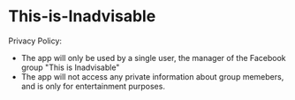 # This-is-Inadvisable
Privacy Policy:
- The app will only be used by a single user, the manager of the Facebook group "This is Inadvisable"
- The app will not access any private information about group memebers, and is only for entertainment purposes.
